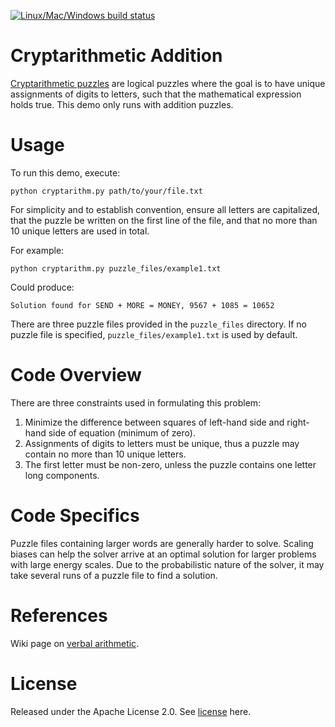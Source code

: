 [![Linux/Mac/Windows build status](
  https://circleci.com/gh/dwave-examples/cryptarithmetic.svg?style=svg)](
  https://circleci.com/gh/dwave-examples/cryptarithmetic)

# Cryptarithmetic Addition
[Cryptarithmetic puzzles](https://en.wikipedia.org/wiki/Verbal_arithmetic) are logical puzzles where the 
goal is to have unique assignments of digits to letters, such that the mathematical expression holds true.
This demo only runs with addition puzzles.

# Usage
To run this demo, execute:
```
python cryptarithm.py path/to/your/file.txt
```

For simplicity and to establish convention, ensure all letters are capitalized,
that the puzzle be written on the first line of the file, and that no more than 10 unique letters are used in total.

For example:
```
python cryptarithm.py puzzle_files/example1.txt
```

Could produce:
```
Solution found for SEND + MORE = MONEY, 9567 + 1085 = 10652
```

There are three puzzle files provided in the `puzzle_files` directory.
If no puzzle file is specified, `puzzle_files/example1.txt` is used by default.

# Code Overview
There are three constraints used in formulating this problem:
1. Minimize the difference between squares of left-hand side and right-hand side of equation (minimum of zero).
2. Assignments of digits to letters must be unique, thus a puzzle may contain no more than 10 unique letters.
3. The first letter must be non-zero, unless the puzzle contains one letter long components.

# Code Specifics
Puzzle files containing larger words are generally harder to solve.
Scaling biases can help the solver arrive at an optimal solution for larger problems with large energy scales.
Due to the probabilistic nature of the solver, it may take several runs of a puzzle file to find a solution.

# References
Wiki page on [verbal arithmetic](https://en.wikipedia.org/wiki/Verbal_arithmetic).

# License
Released under the Apache License 2.0. See [license](LICENSE) here.
